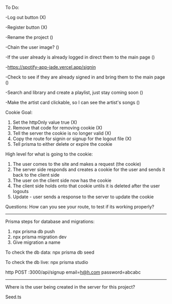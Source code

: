 To Do:

-Log out button (X)

-Register button (X)

-Rename the project ()

-Chain the user image? ()

-If the user already is already logged in direct them to the main page ()

-https://spotify-app-jade.vercel.app/signin

-Check to see if they are already signed in and bring them to the main page ()

-Search and library and create a playlist, just stay coming soon ()

-Make the artist card clickable, so I can see the artist's songs ()


Cookie Goal:

1. Set the httpOnly value true (X)
2. Remove that code for removing cookie (X)
3. Tell the server the cookie is no longer valid (X)
4. Copy the route for signin or signup for the logout file (X)
5. Tell prisma to either delete or expire the cookie 

High level for what is going to the cookie:

1. The user comes to the site and makes a request (the cookie)
2. The server side responds and creates a cookie for the user and sends it back to the client side
3. The user on the client side now has the cookie
4. The client side holds onto that cookie untils it is deleted after the user logouts
5. Update - user sends a response to the server to update the cookie

Questions:
How can you see your route, to test if its working properly?

-----------------------------------------------------------------------------------------------------------------

Prisma steps for database and migrations:

1. npx prisma db push
2. npx prisma migration dev
3. Give migration a name

To check the db data:
npx prisma db seed

To check the db live:
npx prisma studio


http POST :3000/api/signup email=h@h.com password=abcabc

------------------------------------------------------------------------------------------------------------------

Where is the user being created in the server for this project?

Seed.ts

